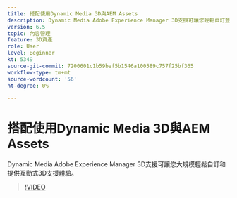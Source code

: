 ```yaml
---
title: 搭配使用Dynamic Media 3D與AEM Assets
description: Dynamic Media Adobe Experience Manager 3D支援可讓您輕鬆自訂並大規模提供互動式3D支援體驗
version: 6.5
topic: 內容管理
feature: 3D資產
role: User
level: Beginner
kt: 5349
source-git-commit: 7200601c1b59bef5b1546a100589c757f25bf365
workflow-type: tm+mt
source-wordcount: '56'
ht-degree: 0%

---
```



# 搭配使用Dynamic Media 3D與AEM Assets

Dynamic Media Adobe Experience Manager 3D支援可讓您大規模輕鬆自訂和提供互動式3D支援體驗。

>[!VIDEO](https://video.tv.adobe.com/v/35156/?quality=12&learn=on)
